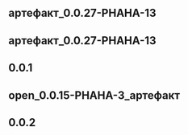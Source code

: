 ## артефакт_0.0.27-PHAHA-13



## артефакт_0.0.27-PHAHA-13



## 0.0.1



## open_0.0.15-PHAHA-3_артефакт



## 0.0.2